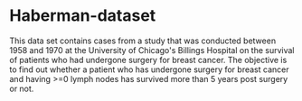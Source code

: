 # Haberman-dataset
This data set contains cases from a study that was conducted between 1958 and 1970 at the University of Chicago's Billings Hospital on the survival of patients who had undergone surgery for breast cancer. The objective is to find out whether a patient who has undergone surgery for breast cancer and having >=0 lymph nodes has survived more than 5 years post surgery or not. 
